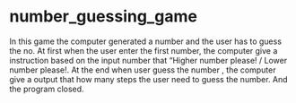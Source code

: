 # number_guessing_game
In this game the computer generated a number and the user has to guess the no. At first when the user enter the first number,
the computer give a instruction based on the input number that “Higher number please! / Lower number please!. At the end when user guess the number , 
the computer give a output that how many steps the user need to guess the number. And the program closed.
